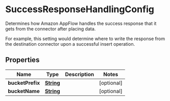 

# SuccessResponseHandlingConfig

<p>Determines how Amazon AppFlow handles the success response that it gets from the connector after placing data.</p> <p>For example, this setting would determine where to write the response from the destination connector upon a successful insert operation.</p>

## Properties

| Name | Type | Description | Notes |
|------------ | ------------- | ------------- | -------------|
|**bucketPrefix** | [**String**](String.md) |  |  [optional] |
|**bucketName** | [**String**](String.md) |  |  [optional] |



